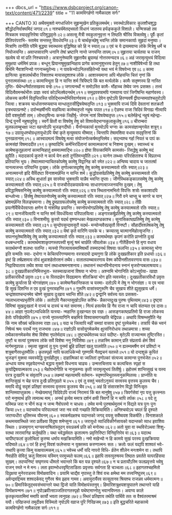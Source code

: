 +++
dbcs_url = "https://www.dsbcproject.org/canon-text/content/471/2239"
title = "11 कामविगर्हणो नामैकादश सर्गः"

+++
CANTO XI
अथैवमुक्तो मगधाधिपेन 
सुहृन्मुखेन प्रतिकूलमर्थम्। 
स्वस्थोऽविकारः कुलशौचशुद्धः 
शौद्धोदनिर्वाक्यमिदं जगाद॥१॥
नाश्चर्यमेतद्भवतो विधानं 
जातस्य हर्यङ्ककुले विशाले। 
यन्मित्रपक्षे तव मित्रकाम 
स्याद्‍वृत्तिरेषा परिशुद्धवृत्तेः॥२॥
असत्सु मैत्री स्वकुलानुवृत्ता 
न तिष्ठति श्रीरिव विक्लवेषु। 
पूर्वैः कृतां प्रीतिपरंपराभि-
स्तामेव सन्तस्तु विवर्धयन्ति॥३॥
ये चार्थकृच्छेषु भवन्ति लोके 
समानकार्याः सुहृदां मनुष्याः। 
मित्राणिः तानीति परैमि बुद्ध्या 
स्वस्थस्य वृद्धिष्विह को हि न स्यात्॥४॥
एवं च ये द्रव्यमवाप्य लोके 
मित्रेषु धर्मे च नियोजयन्ति। 
अवाप्तसाराणि धनानि तेषां 
भ्रष्टानि नान्ते जनयन्ति तापम्॥५॥
सुहृत्तया चार्यतया च राजन्
खल्वेष यो मां प्रति निश्चयस्ते। 
अत्रानुनेष्यामि सुहृत्तयैव 
ब्रूयामहं नोत्तरमन्यदत्र॥६॥
अहं जरामृत्युभयं विदित्वा 
मुमुक्षया धर्ममिमं प्रपन्नः। 
बन्धून् प्रियानश्रुमुखान्विहाय 
प्रागेव कामानुशुभस्य हेतून्॥७॥
नाशीविषेभ्यो हि तथा बिभेमि 
नैवाशनिभ्यो गगनाच्च्युतेभ्यः। 
न पावकेभ्योऽनिलसंहितेभ्यो 
यथा भयं मे विषयेभ्य एव॥८॥
कामा ह्यनित्याः कुशलार्थचौरा 
रिक्ताश्च मायासदृशाश्च लोके। 
आशास्यमाना अपि मोहयन्ति 
चित्तं नृणां किं पुनरात्मसंस्थाः॥९॥
कामाभिभूता हि न यान्ति शर्म 
त्रिपिष्टपे किं बत मर्त्यलोके। 
कामैः सतृष्णस्य हि नास्ति तृप्ति-
र्यथेन्धनैर्वातसखस्य वन्हेः॥१०॥
जगत्यनर्थो न समोऽस्ति कामै-
र्मोहाच्च तेष्वेव जनः प्रसक्तः। 
तत्त्वं विदित्वैवमनर्थभीरुः 
प्राज्ञः स्वयं कोऽभिलषेदनर्थम्॥११॥
समुद्रवक्त्रामपि गामवाप्य 
पारं जिगीषन्ति महार्णवस्य। 
लोकस्य कामैर्न वितृप्तिरस्ति 
पतिद्भिरम्भोभिरिवार्णवस्य॥१२॥
देवेन वृष्टेऽपि हिरण्यवर्षे 
द्वीपान्समग्रांश्चतुरोऽपि जित्वा। 
शक्रस्य चार्धासनमप्यवाप्य 
मान्धातुरासीद्विषयेष्वतृप्तिः॥१३॥
भुक्त्‍वापि राज्यं दिवि देवतानां 
शतक्रतौ वृत्रभयात्प्रनष्टे।
दर्पान्महर्षीनपि वाहयित्वा 
कामेष्वतृप्तो नहुषः पपात॥१४॥
ऐडश्च राजा त्रिदिवं विगाह्य 
नीत्वापि देवी वशमुर्वशी ताम्। 
लोभादृषिभ्यः कनकं जिहीर्षु-
र्जगाम नाशं विषयेष्वतृप्तः॥१५॥
बलेर्महेन्द्रं नहुषं महेन्द्रा-
दिन्द्रं पुनर्ये नहुषादुपेयुः। 
स्वर्गे क्षितौ वा विषयेषु तेषु 
को विश्वसेद्भाग्यकुलाकुलेषु॥१६॥
चीराम्बरा मूलफलाम्बुभक्षा 
जटा वहन्तोऽपि भुजङ्गदीर्घाः। 
यैर्नान्यकार्या मुनयोऽपि भग्नाः 
कः कामसंज्ञान्मृगयेत शत्रून्॥१७॥
उग्रायुधश्चोग्रधृतायुधोऽपि 
येषां कृते मृत्युमवाप भीष्मात्। 
चिन्तापि तेषामशिवा वधाय 
सद्‍वृत्तिनां किं पुनरव्रतानाम्॥१८॥
आस्वादमल्पं विषयेषु मत्वा 
संयोजनोत्कर्षमतृप्तिमेव। 
सद्‍भ्यश्च गर्हा नियतं च पापं 
कः कामसंज्ञं विषमाददीत॥१९॥
कृष्यादिभिः कर्मभिरर्दितानां 
कामात्मकानां च निशम्य दुःखम्। 
स्वास्थ्यं च कामेष्वकुतूहलानां 
कामान्विहातुं क्षममात्मवद्भिः॥२०॥
ज्ञेया विपत्कामिनि कामसंप-
त्सिद्धेषु कामेषु मदं ह्युपैति। 
मदादकार्य कुरुते न कार्य 
येन क्षतो दुर्गतिमभ्युपैति॥२१॥
यत्नेन लब्ध्वाः परिरक्षिताश्च 
ये विप्रलभ्य प्रतियान्ति भूयः। 
तेष्वात्मवान्याचितकोपमेषु 
कामेषु विद्वानिह को रमेत॥२२॥
अन्विष्य चादाय च जाततर्षा 
यानत्यजन्तः परियान्ति दुःखम्। 
लोके तृणोल्कासदृशेषु तेषु 
कामेषु कस्यात्मवतो रतिः स्यात्॥२३॥
अनात्मवन्तो हृदि यैर्विदष्टा
विनाशमर्छन्ति न यान्ति शर्म। 
कुद्धोग्रसर्पप्रतिमेषु तेषु
कामेषु कस्यात्मवतो रतिः स्यात्॥२४॥
अस्थि क्षुधार्ता इव सारमेया 
भुक्त्‍वापि यान्नैव भवन्ति तृप्ताः। 
जीर्णस्थिकङ्कालसमेषु तेषु 
कामेषु कस्यात्मवतो रतिः स्यात्॥२५॥
ये राजचौरोदकपावकेभ्यः 
साधारणत्वाज्जनयन्ति दुःखम्। 
तेषु प्रविद्धामिषसनिभेषु 
कामेषु कस्यात्मवतो रतिः स्यात्॥२६॥
यत्र स्थितानामभितो विपत्तिः 
शत्रोः सकाशादपि बान्धवेभ्यः। 
हिंस्रेषु तेष्वायतनोपमेषु 
कामेषु कस्यात्मवतो रतिः स्यात्॥२७॥
गिरौ वने चाप्सु च सागरे च 
यान् भ्रंशमर्छन्ति विलङ्घमानाः। 
तेषु द्रुमप्राग्रफलोपमेषु 
कामेषु कस्यात्मवतो रतिः स्यात्॥२८॥
तीव्रैः प्रयत्नैर्विविधैरवाप्ताः 
क्षणेन ये नाशमिह प्रयान्ति। 
स्वप्नोपभोगप्रतिमेषु तेषु 
कामेषु कस्यात्मवतो रतिः स्यात्॥२९॥
यानर्जयित्वापि न यान्ति शर्म 
विवर्धयित्वा परिपालयित्वा। 
अङ्गारकर्षूप्रतिमेषु तेषु 
कामेषु कस्यात्मवतो रतिः स्यात्॥३०॥
विनाशमीयुः कुरवो यदर्थ 
वृष्ण्यन्धका मेखलदण्डकाश्च। 
सूनासिकाष्ठप्रतिमेषु तेषु 
कामेषु कस्यात्मवतो रतिः स्यात्॥३१॥
सुन्दोपसुन्दावसुरौ यदर्थ-
मन्योन्यवैरप्रसृतौ विनष्टौ।
सौहार्दीवश्लेषकरेषु तेषु 
कामेषु कस्यात्मवतो रतिः स्यात्॥३२॥
येषां कृते वारिणि पावके च। 
क्रव्यात्सु चात्मानमिहोत्सृजन्ति।
सपत्नभूतेष्वशिवेषु तेषु
कामेषु कस्यात्मवतो रतिः स्यात्॥३३॥
कामार्थमज्ञः कृपणं करोति 
प्राप्नोति दुःखं वधबन्धनादि। 
कामार्थमाशाकृपणस्तपस्वी 
मृत्युं श्रमं चार्छति जीवलोकः॥३४॥
गीतैर्हियन्ते हि मृगा वधाय 
रूपार्थमग्नौ शलभाः पतन्ति। 
मत्स्यो गिरत्यायसमामिषार्थी
तस्मादनर्थ विषयाः फलन्ति॥३५॥
कामास्तु भोगा इति यन्मतिः स्या-
द्भोगा न केचित्परिगण्यमानाः 
वस्त्रादयो द्रव्यगुणा हि लोके 
दुःखप्रतीकार इति प्रधार्याः॥३६॥
इष्टं हि तर्षप्रशमाय तोयं 
क्षुन्नाशहेतोरशनं तथैव। 
वातातपाम्ब्वावरणाय वेश्म 
कौपीनशीतावरणाय वासः॥३७॥
निद्राविघाताय तथैव शय्या 
यानं तथाध्वश्रमनाशनाय। 
तथासनं स्थानविनोदनाय 
स्नानं मृजरोग्यबलाश्रयाय॥३८॥
दुःखप्रतीकारनिमित्तभूता-
स्तस्मात्प्रजानां विषया न भोगाः। 
अश्नामि भोगानिति कोऽभ्युपेया-
त्प्राज्ञः प्रतीकारविधौ प्रवृत्तः॥३९॥
यः पित्तदाहेन विदह्यमानः 
शीतक्रियां भोग इति व्यवस्येत्। 
दुःखप्रतीकारविधौ प्रवृत्तः 
कामेषु कुर्यात्स हि भोगसंज्ञाम्॥४०॥
कामेष्वनैकान्तिकता च यस्मा-
दतोऽपि मे तेषु न भोगसंज्ञा। 
य एव भावा हि सुखं दिशन्ति 
त एव दुःखं पुनरावहन्ति॥४१॥
गुरूणि वासांस्यगुरूणि चैव 
सुखाय शीते ह्युसुखाय धर्मे। 
चन्द्रांशवश्चन्दनमेव चोष्णे 
सुखाय दुःखाय भवन्ति शीते॥४२॥
द्वन्द्वानि सर्वस्य यतः प्रसक्ता-
न्यलाभलाभप्रभृतीनि लोके। 
अतोऽपि नैकान्तसुखोऽस्ति कश्चि-
न्नैकान्तदुःख पुरुषः पृथिव्याम्॥४३॥
दृष्ट्वा विमिश्रां सुखदुःखतां मे 
राज्यं च दास्यं च मतं समानम्। 
नित्यं हसत्येव हि नैव राजा 
न चापि संतप्यत एव दासः॥४४॥
आज्ञा नृपत्वेऽभ्यधिकेति यत्स्या-
न्महान्ति दुःखान्यत एव राज्ञः। 
आसङ्गकाष्ठप्रतिमो हि राजा 
लोकस्य हेतोः परिखेदमेति॥४५॥
राज्ये नृपस्त्यागिनि बव्हमित्रे 
विश्वासमागच्छति चेद्विपन्नः। 
अथापि विश्रम्भमुपैति नेह 
किं नाम सौख्यं चकितस्य राज्ञः॥४६॥
यदा च जित्वापि महीं समग्रां 
वासाय दृष्टं पुरमेकमेव। 
तत्रापि चैकं भवनं निषेव्यं 
श्रमः परार्थे ननु राजभावः॥४७॥
राज्ञोऽपि वासोयुगमेकमेव 
क्षुत्संनिरोधाय तथान्नमात्रा। 
शय्या तथैकासनमेकमेव 
शेषा विशेषा नृपतेर्मदाय॥४८॥
तुष्ट्यर्थमेतच्च फलं यदीष्ट-
मृतेऽपि राज्यान्मम तुष्टिरस्ति। 
तुष्टौ च सत्यां पुरुषस्य लोके 
सर्वे विशेषा ननु निर्विशेषाः॥४९॥
तन्नास्मि कामान् प्रति संप्रतार्यः 
क्षेमं शिवं मार्गमनुप्रपन्नः। 
स्मृत्वा सुहृत्त्वं तु पुनः पुनर्मा 
ब्रूहि प्रतिज्ञां खलु पालयेति॥५०॥
न ह्यस्म्यमर्षेण वनं प्रविष्टो 
न शत्रुबाणैरवधूतमौलिः। 
कृतस्पृहो नापि फलाधिकेभ्यो 
गृह्‍णामि नैतद्वचनं यतस्ते॥५१॥
यो दन्दशूकं कुपितं भुजङ्गं 
मुक्त्‍वा व्यवस्येद्धि पुनर्ग्रहीतुम्। 
दाहात्मिकां वा ज्वलितां तृणोल्कां 
संत्यज्य कामान्स पुनर्भजेत॥५२॥
अन्धाय यश्च स्पृहयेदनन्धो 
बद्धाय मुक्तो विधनाय चाढ्यः। 
उन्मत्तचित्ताय च कल्यचित्तः 
स्पृहां स कुर्याद्विषयात्मकाय॥५३॥
भैक्षोपभोगीति च नानुकम्प्यः 
कृती जरामृत्युभयं तितीर्षुः। 
इहोत्तमं शान्तिसुखं च यस्य 
परत्र दुःखानि च संवृतानि॥५४॥
लक्ष्म्यां महत्यामपि वर्तमान-
स्तृष्णाभिभूतस्त्वनुकम्पितव्यः। 
प्राप्नोति यः शान्तिसुखं न चेह 
परत्र दुःखै प्रतिगृह्यते च॥५५॥
एवं तु वक्तुं भवतोऽनुरूपं 
सत्त्वस्य वृत्तस्य कुलस्य चैव। 
ममापि वोढुं सदृशं प्रतिज्ञां 
सत्त्वस्य वृत्तस्य कुलस्य चैव॥५६॥
अहं हि संसारशरेण विद्धो 
विनिःसृतः शान्तिमवाप्तुकामः। 
नेच्छेयमाप्तुं त्रिदिवेऽपि राज्यं 
निरामयं किं बत मानुषेषु॥५७॥
त्रिवर्गसेवां नृप यत्तु कृत्स्नतः 
परो मनुष्यार्थ इति त्वमात्थ माम्। 
अनर्थ इत्येव ममात्र दर्शनं 
क्षयी त्रिवर्गो हि न चापि तर्पकः॥५८॥
पदे तु यस्मिन्न जरा न भीर्न रूङ्
न जन्म नैवोपरमो न चाधयः। 
तमेव मन्ये पुरुषार्थमुत्तमं 
न विद्यते यत्र पुनः पुनः क्रिया॥५९॥
यदप्यवोच परिपाल्यतां जरा 
नव वयो गच्छति विक्रियामिति। 
अनिश्चयोऽय चपलं हि दृश्यते 
जराप्यधीरा धृतिमच्च यौवनम्॥६०॥
स्वकर्मदक्षश्च यदान्तको जगद् 
वयसु सर्वेष्ववश विकर्षति। 
विनाशकाले कथमव्यवस्थिते
जरा प्रतीक्ष्या विदुषा शमेप्सुना॥६१॥
जरायुधो व्याधिविकीर्णसायको 
यदान्तको व्याध इवाशिवः स्थितः। 
प्रजामृगान् भाग्यवनाश्रितांस्तुदन् 
वयःप्रकर्ष प्रति को मनोरथः॥६२॥
अतो युवा वा स्थविरोऽथवा शिशु-
स्तथा त्वरावानिह कर्तुमर्हति। 
यथा भवेद्धर्मवतः कृतात्मनः
प्रवृत्तिरिष्टा विनिवृत्तिरेव वा॥६३॥
यदात्थ चापीष्टफलां कुलोचितां 
कुरुष्व धर्माय मखक्रियामिति। 
नमो मखेभ्यो न हि कामये सुखं 
परस्य दुःखक्रियया यदिष्यते॥६४॥
परं हि हन्तुं विवशं फलेप्सया 
न युक्तरूप करुणात्मनः सतः। 
क्रतोः फलं यद्यपि शाश्वतं भवे-
त्तथापि कृत्त्वा किमु यत्क्षयात्मकम्॥६५॥
भवेच्च धर्मो यदि नापरो विधि-
र्व्रतेन शीलेन मनःशमेन वा। 
तथापि नैवार्हति सेवितुं क्रतुं 
विशस्य यस्मिन् परमुच्यते फलम्॥६६॥
इहापि तावत्पुरुषस्य तिष्ठतः 
प्रवर्तते यत्परहिंसया सुखम्। 
तदप्यनिष्टं सघृणस्य धीमतो 
भवान्तरे किं बत यन्न दृश्यते॥६७॥
न च प्रतार्योऽस्मि फलप्रवृत्तये
भवेषु राजन् रमते न मे मनः। 
लता इवाम्भोधरवृष्टिताडिताः 
प्रवृत्तयः सर्वगता हि चञ्चलाः॥६८॥
इहागतश्चहमितो दिदृक्षया 
मुनेरराडस्य विमोक्षवादिनः। 
प्रयामि चाद्यैव नृपास्तु ते शिवं 
वचः क्षमेथा मम तत्त्वनिष्ठुरम्॥६९॥
अवेन्द्रवद्दिव्यव शश्वदर्कवद् 
गुणैरव श्रेय इहाव गामव। 
अवायुरार्यैरव सत्सुतानव 
श्रियश्च राजन्नव धर्ममात्मनः॥७०॥
हिमारिकेतूद्भवसंभवान्तरे 
यथा द्विजो याति विमोक्षयंस्तनुम्। 
हिमारिशत्रुक्षयशत्रुघातने 
तथान्तरे याहि विमोक्षयन्मनः॥७१॥
नृपोऽब्रवीत्साञ्जलिरागतस्पृहो 
यथेष्टमाप्नोतु भवानविघ्नतः। 
अवाप्य काले कृतकृत्यतामिमां 
ममापि कार्यो भवता त्वनुग्रहः॥७२॥
स्थिरं प्रतिज्ञाय तथेति पार्थिवे 
ततः स वैश्वंतरमाश्रमं ययौ। 
परिव्रजन्तं तमुदीक्ष्य विस्मितो 
नृपोऽपि वव्राज पुरि गिरिव्रजम्॥७३॥
इति बुद्धचरिते महाकाव्ये 
कामविगर्हणो नामैकादश सर्गः॥११॥
